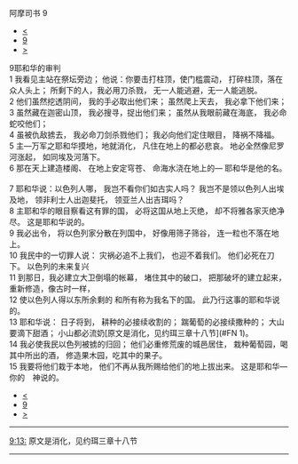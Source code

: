 ﻿





 阿摩司书 9




* [<](bible/AMO08.md)
* [9](bible/AMO.md)
* [>](bible/OBA01.md)



 
9耶和华的审判  
1 我看见主站在祭坛旁边； 他说：你要击打柱顶，使门槛震动， 打碎柱顶，落在众人头上； 所剩下的人，我必用刀杀戮， 无一人能逃避，无一人能逃脱。  
2 他们虽然挖透阴间， 我的手必取出他们来； 虽然爬上天去， 我必拿下他们来；  
3 虽然藏在迦密山顶， 我必搜寻，捉出他们来； 虽然从我眼前藏在海底， 我必命蛇咬他们；  
4 虽被仇敌掳去， 我必命刀剑杀戮他们； 我必向他们定住眼目， 降祸不降福。     
5 主—万军之耶和华摸地，地就消化， 凡住在地上的都必悲哀。 地必全然像尼罗河涨起， 如同埃及河落下。  
6 那在天上建造楼阁、 在地上安定穹苍、 命海水浇在地上的— 耶和华是他的名。     
7 耶和华说：以色列人哪， 我岂不看你们如古实人吗？ 我岂不是领以色列人出埃及地， 领非利士人出迦斐托， 领亚兰人出吉珥吗？  
8 主耶和华的眼目察看这有罪的国， 必将这国从地上灭绝， 却不将雅各家灭绝净尽。 这是耶和华说的。     
9 我必出令， 将以色列家分散在列国中， 好像用筛子筛谷， 连一粒也不落在地上。  
10 我民中的一切罪人说： 灾祸必追不上我们， 也迎不着我们。 他们必死在刀下。 以色列的未来复兴  
11 到那日，我必建立大卫倒塌的帐幕， 堵住其中的破口， 把那破坏的建立起来， 重新修造，像古时一样，  
12 使以色列人得以东所余剩的 和所有称为我名下的国。 此乃行这事的耶和华说的。     
13 耶和华说： 日子将到， 耕种的必接续收割的； 踹葡萄的必接续撒种的； 大山要滴下甜酒； 小山都必流奶[原文是消化，见约珥三章十八节](#FN
1)。  
14 我必使我民以色列被掳的归回； 他们必重修荒废的城邑居住， 栽种葡萄园，喝其中所出的酒， 修造果木园，吃其中的果子。  
15 我要将他们栽于本地， 他们不再从我所赐给他们的地上拔出来。 这是耶和华—你的　神说的。 
* [<](bible/AMO08.md)
* [9](bible/AMO.md)
* [>](bible/OBA01.md)





---


[9:13:](#V13)
原文是消化，见约珥三章十八节




---









